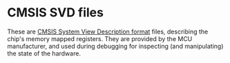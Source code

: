# CMSIS SVD files

These are [CMSIS System View Description format](https://open-cmsis-pack.github.io/svd-spec/main/index.html) files,
describing the chip's memory mapped registers.
They are provided by the MCU manufacturer, and used during debugging for inspecting (and manipulating)
the state of the hardware.
